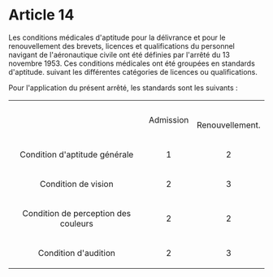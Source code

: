 # Article 14

Les conditions médicales d'aptitude pour la délivrance et pour le renouvellement des brevets, licences et qualifications du personnel navigant de l'aéronautique civile ont été définies par l'arrêté du 13 novembre 1953. Ces conditions médicales ont été groupées en standards d'aptitude. suivant les différentes catégories de licences ou qualifications.

Pour l'application du présent arrêté, les standards sont les suivants :

<table>
<tbody>
<tr>
<td>
<br/>
</td>
<td>
<p align="center">Admission</p>
</td>
<td>
<br/>
<p align="center">Renouvellement.<br/>
</p>
</td>
</tr>
<tr>
<td>
<p align="center"> Condition d'aptitude générale</p>
</td>
<td>
<p align="center"> 1</p>
</td>
<td>
<p align="center"> 2</p>
</td>
</tr>
<tr>
<td>
<p align="center"> Condition de vision</p>
</td>
<td>
<p align="center"> 2</p>
</td>
<td>
<p align="center"> 3</p>
</td>
</tr>
<tr>
<td>
<p align="center"> Condition de perception des couleurs </p>
</td>
<td>
<p align="center"> 2</p>
</td>
<td>
<p align="center"> 2</p>
</td>
</tr>
<tr>
<td>
<p align="center"> Condition d'audition</p>
</td>
<td>
<p align="center"> 2</p>
</td>
<td>
<p align="center"> 3</p>
</td>
</tr>
</tbody>
</table>
